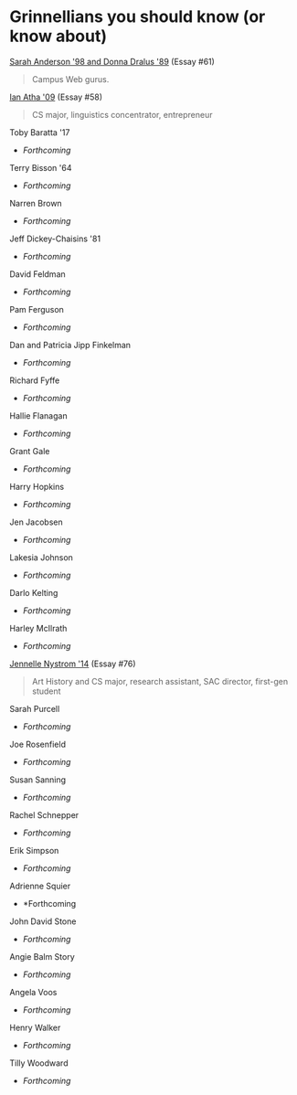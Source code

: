 Grinnellians you should know (or know about)
============================================

[Sarah Anderson '98 and Donna Dralus '89](anderson-dralus.html) (Essay #61)

> Campus Web gurus.

[Ian Atha '09](ian-atha.html) (Essay #58)

> CS major, linguistics concentrator, entrepreneur

Toby Baratta '17
- *Forthcoming*

Terry Bisson '64
- *Forthcoming*

Narren Brown 
- *Forthcoming*

Jeff Dickey-Chaisins '81
- *Forthcoming*

David Feldman
- *Forthcoming*

Pam Ferguson
- *Forthcoming*

Dan and Patricia Jipp Finkelman
- *Forthcoming*

Richard Fyffe
- *Forthcoming*

Hallie Flanagan
- *Forthcoming*

Grant Gale
- *Forthcoming*

Harry Hopkins
- *Forthcoming*

Jen Jacobsen
- *Forthcoming*

Lakesia Johnson
- *Forthcoming*

Darlo Kelting
- *Forthcoming*

Harley McIlrath
- *Forthcoming*

[Jennelle Nystrom '14](nystrom.html) (Essay #76)

> Art History and CS major, research assistant, SAC director,
  first-gen student

Sarah Purcell
- *Forthcoming*

Joe Rosenfield
- *Forthcoming*

Susan Sanning
- *Forthcoming*

Rachel Schnepper
- *Forthcoming*

Erik Simpson
- *Forthcoming*

Adrienne Squier
- *Forthcoming

John David Stone
- *Forthcoming*

Angie Balm Story
- *Forthcoming*

Angela Voos
- *Forthcoming*

Henry Walker
- *Forthcoming*

Tilly Woodward
- *Forthcoming*

